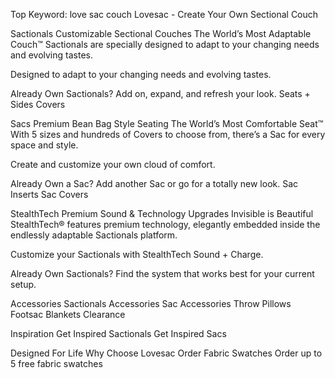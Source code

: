 Top Keyword: love sac couch
Lovesac - Create Your Own Sectional Couch

Sactionals
Customizable Sectional Couches
The World’s Most Adaptable Couch™
Sactionals are specially designed to adapt to your changing needs and evolving tastes.

Designed to adapt to your changing needs and evolving tastes.

Already Own Sactionals?
Add on, expand, and refresh your look.
Seats + Sides
Covers

Sacs
Premium Bean Bag Style Seating
The World’s Most Comfortable Seat™
With 5 sizes and hundreds of Covers to choose from, there’s a Sac for every space and style.

Create and customize your own cloud of comfort.

Already Own a Sac?
Add another Sac or go for a totally new look.
Sac Inserts
Sac Covers

StealthTech
Premium Sound & Technology Upgrades
Invisible is Beautiful
StealthTech® features premium technology, elegantly embedded inside the endlessly adaptable Sactionals platform.

Customize your Sactionals with StealthTech Sound + Charge.

Already Own Sactionals?
Find the system that works best for your current setup.

Accessories
Sactionals Accessories
Sac Accessories
Throw Pillows
Footsac Blankets
Clearance

Inspiration
Get Inspired Sactionals
Get Inspired Sacs

Designed For Life
Why Choose Lovesac
Order Fabric Swatches
Order up to 5 free fabric swatches